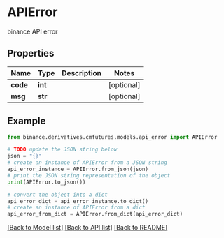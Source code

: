 # APIError

binance API error

## Properties

Name | Type | Description | Notes
------------ | ------------- | ------------- | -------------
**code** | **int** |  | [optional] 
**msg** | **str** |  | [optional] 

## Example

```python
from binance.derivatives.cmfutures.models.api_error import APIError

# TODO update the JSON string below
json = "{}"
# create an instance of APIError from a JSON string
api_error_instance = APIError.from_json(json)
# print the JSON string representation of the object
print(APIError.to_json())

# convert the object into a dict
api_error_dict = api_error_instance.to_dict()
# create an instance of APIError from a dict
api_error_from_dict = APIError.from_dict(api_error_dict)
```
[[Back to Model list]](../README.md#documentation-for-models) [[Back to API list]](../README.md#documentation-for-api-endpoints) [[Back to README]](../README.md)


